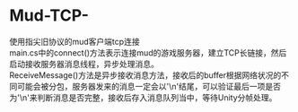 # Mud-TCP-
使用指尖旧协议的mud客户端tcp连接  
main.cs中的connect()方法表示连接mud的游戏服务器，建立TCP长链接，然后启动接收服务器消息线程，异步处理消息。  
ReceiveMessage()方法是异步接收消息方法，接收后的buffer根据网络状况的不同可能会被分包，服务器发来的消息一定会以'\n'结尾，可以验证最后一项是否为'\n'来判断消息是否完整，接收后存入消息队列当中，等待Unity分帧处理。
